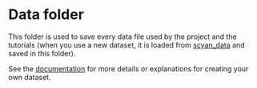 # Data folder

This folder is used to save every data file used by the project and the tutorials (when you use a new dataset, it is loaded from [scyan_data](https://github.com/MICS-Lab/scyan_data) and saved in this folder).

See the [documentation](https://mics-lab.github.io/scyan/advanced/data/) for more details or explanations for creating your own dataset.
